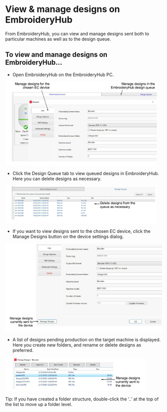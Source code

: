 # View & manage designs on EmbroideryHub

From EmbroideryHub, you can view and manage designs sent both to particular machines as well as to the design queue.

## To view and manage designs on EmbroideryHub...

- Open EmbroideryHub on the EmbroideryHub PC.

![network00078.png](assets/network00078.png)

- Click the Design Queue tab to view queued designs in EmbroideryHub. Here you can delete designs as necessary.

![network00081.png](assets/network00081.png)

- If you want to view designs sent to the chosen EC device, click the Manage Designs button on the device settings dialog.

![network00084.png](assets/network00084.png)

- A list of designs pending production on the target machine is displayed. Here you create new folders, and rename or delete designs as preferred.

![network00087.png](assets/network00087.png)

Tip: If you have created a folder structure, double-click the ‘..’ at the top of the list to move up a folder level.
